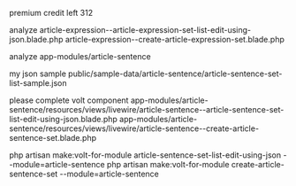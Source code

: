 premium credit left 312

analyze 
article-expression--article-expression-set-list-edit-using-json.blade.php
article-expression--create-article-expression-set.blade.php

analyze 
app-modules/article-sentence

my json sample
public/sample-data/article-sentence/article-sentence-set-list-sample.json


please complete volt component
 app-modules/article-sentence/resources/views/livewire/article-sentence--article-sentence-set-list-edit-using-json.blade.php
 app-modules/article-sentence/resources/views/livewire/article-sentence--create-article-sentence-set.blade.php




php artisan make:volt-for-module article-sentence-set-list-edit-using-json --module=article-sentence
php artisan make:volt-for-module create-article-sentence-set --module=article-sentence
